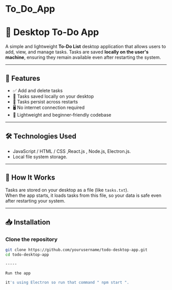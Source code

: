 # To_Do_App

# 📝 Desktop To-Do App

A simple and lightweight **To-Do List** desktop application that allows users to add, view, and manage tasks. Tasks are saved **locally on the user's machine**, ensuring they remain available even after restarting the system.

---

## 🚀 Features

- ✅ Add and delete tasks
- 💾 Tasks saved locally on your desktop
- 🔄 Tasks persist across restarts
- 🖥️ No internet connection required
- 🧩 Lightweight and beginner-friendly codebase

---

## 🛠️ Technologies Used

- JavaScript / HTML / CSS ,React.js , Node.js, Electron.js.
- Local file system storage.

---

## 📂 How It Works

Tasks are stored on your desktop as a file (like `tasks.txt`).  
When the app starts, it loads tasks from this file, so your data is safe even after restarting your system.

---
## 📥 Installation

### Clone the repository

```bash
git clone https://github.com/yourusername/todo-desktop-app.git
cd todo-desktop-app

-----

Run the app

it's using Electron so run that command " npm start ".
